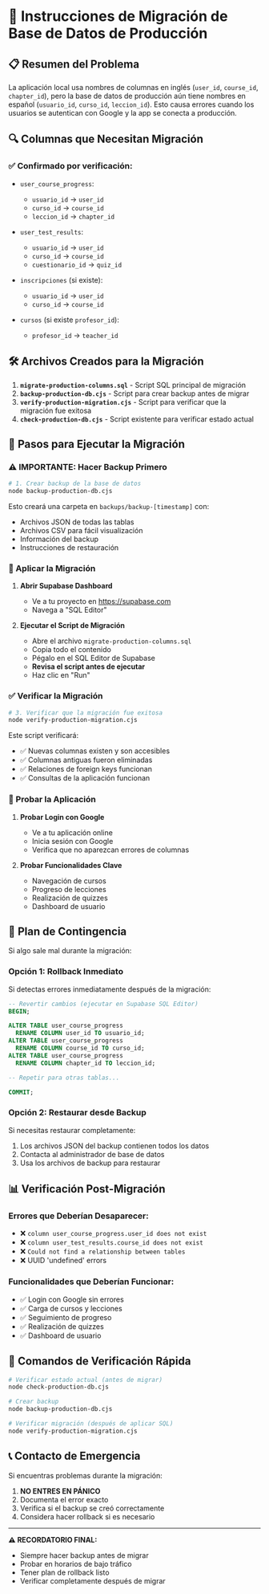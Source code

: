 # 🚀 Instrucciones de Migración de Base de Datos de Producción

## 📋 Resumen del Problema

La aplicación local usa nombres de columnas en inglés (`user_id`, `course_id`, `chapter_id`), pero la base de datos de producción aún tiene nombres en español (`usuario_id`, `curso_id`, `leccion_id`). Esto causa errores cuando los usuarios se autentican con Google y la app se conecta a producción.

## 🔍 Columnas que Necesitan Migración

### ✅ Confirmado por verificación:
- `user_course_progress`:
  - `usuario_id` → `user_id`
  - `curso_id` → `course_id`
  - `leccion_id` → `chapter_id`

- `user_test_results`:
  - `usuario_id` → `user_id`
  - `curso_id` → `course_id`
  - `cuestionario_id` → `quiz_id`

- `inscripciones` (si existe):
  - `usuario_id` → `user_id`
  - `curso_id` → `course_id`

- `cursos` (si existe `profesor_id`):
  - `profesor_id` → `teacher_id`

## 🛠️ Archivos Creados para la Migración

1. **`migrate-production-columns.sql`** - Script SQL principal de migración
2. **`backup-production-db.cjs`** - Script para crear backup antes de migrar
3. **`verify-production-migration.cjs`** - Script para verificar que la migración fue exitosa
4. **`check-production-db.cjs`** - Script existente para verificar estado actual

## 📝 Pasos para Ejecutar la Migración

### ⚠️ IMPORTANTE: Hacer Backup Primero

```bash
# 1. Crear backup de la base de datos
node backup-production-db.cjs
```

Esto creará una carpeta en `backups/backup-[timestamp]` con:
- Archivos JSON de todas las tablas
- Archivos CSV para fácil visualización
- Información del backup
- Instrucciones de restauración

### 🔧 Aplicar la Migración

1. **Abrir Supabase Dashboard**
   - Ve a tu proyecto en https://supabase.com
   - Navega a "SQL Editor"

2. **Ejecutar el Script de Migración**
   - Abre el archivo `migrate-production-columns.sql`
   - Copia todo el contenido
   - Pégalo en el SQL Editor de Supabase
   - **Revisa el script antes de ejecutar**
   - Haz clic en "Run"

### ✅ Verificar la Migración

```bash
# 3. Verificar que la migración fue exitosa
node verify-production-migration.cjs
```

Este script verificará:
- ✅ Nuevas columnas existen y son accesibles
- ✅ Columnas antiguas fueron eliminadas
- ✅ Relaciones de foreign keys funcionan
- ✅ Consultas de la aplicación funcionan

### 🧪 Probar la Aplicación

1. **Probar Login con Google**
   - Ve a tu aplicación online
   - Inicia sesión con Google
   - Verifica que no aparezcan errores de columnas

2. **Probar Funcionalidades Clave**
   - Navegación de cursos
   - Progreso de lecciones
   - Realización de quizzes
   - Dashboard de usuario

## 🚨 Plan de Contingencia

Si algo sale mal durante la migración:

### Opción 1: Rollback Inmediato
Si detectas errores inmediatamente después de la migración:

```sql
-- Revertir cambios (ejecutar en Supabase SQL Editor)
BEGIN;

ALTER TABLE user_course_progress 
  RENAME COLUMN user_id TO usuario_id;
ALTER TABLE user_course_progress 
  RENAME COLUMN course_id TO curso_id;
ALTER TABLE user_course_progress 
  RENAME COLUMN chapter_id TO leccion_id;

-- Repetir para otras tablas...

COMMIT;
```

### Opción 2: Restaurar desde Backup
Si necesitas restaurar completamente:
1. Los archivos JSON del backup contienen todos los datos
2. Contacta al administrador de base de datos
3. Usa los archivos de backup para restaurar

## 📊 Verificación Post-Migración

### Errores que Deberían Desaparecer:
- ❌ `column user_course_progress.user_id does not exist`
- ❌ `column user_test_results.course_id does not exist`
- ❌ `Could not find a relationship between tables`
- ❌ UUID 'undefined' errors

### Funcionalidades que Deberían Funcionar:
- ✅ Login con Google sin errores
- ✅ Carga de cursos y lecciones
- ✅ Seguimiento de progreso
- ✅ Realización de quizzes
- ✅ Dashboard de usuario

## 🔧 Comandos de Verificación Rápida

```bash
# Verificar estado actual (antes de migrar)
node check-production-db.cjs

# Crear backup
node backup-production-db.cjs

# Verificar migración (después de aplicar SQL)
node verify-production-migration.cjs
```

## 📞 Contacto de Emergencia

Si encuentras problemas durante la migración:
1. **NO ENTRES EN PÁNICO**
2. Documenta el error exacto
3. Verifica si el backup se creó correctamente
4. Considera hacer rollback si es necesario

---

**⚠️ RECORDATORIO FINAL:**
- Siempre hacer backup antes de migrar
- Probar en horarios de bajo tráfico
- Tener plan de rollback listo
- Verificar completamente después de migrar
